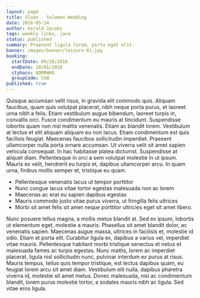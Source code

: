 ```yaml
---
layout: page
title: Sloan - Solomon Wedding
date: 2016-05-24
author: Gerald Jacobs
tags: weekly links, java
status: published
summary: Praesent ligula lorem, porta eget elit.
banner: images/banner/leisure-01.jpg
booking:
  startDate: 09/28/2018
  endDate: 10/01/2018
  ctyhocn: ADMRWHX
  groupCode: SSW
published: true
---
```

Quisque accumsan velit risus, in gravida elit commodo quis. Aliquam faucibus, quam quis volutpat placerat, nibh neque porta purus, et laoreet urna nibh a felis. Etiam vestibulum augue bibendum, laoreet turpis in, convallis orci. Fusce condimentum eu mauris at tincidunt. Suspendisse lobortis quam non nisl mattis venenatis. Etiam ac blandit lorem. Vestibulum at lectus et elit aliquam aliquam eu non lacus.
Etiam condimentum est quis facilisis feugiat. Maecenas faucibus sollicitudin imperdiet. Praesent ullamcorper nulla porta ornare accumsan. Ut viverra velit sit amet sapien vehicula consequat. In hac habitasse platea dictumst. Suspendisse at aliquet diam. Pellentesque in orci a sem volutpat molestie in ut ipsum. Mauris ex velit, hendrerit eu turpis et, dapibus ullamcorper arcu. In quam urna, finibus mollis semper et, tristique eu quam.

* Pellentesque venenatis lacus ut tempor porttitor
* Nunc congue lacus vitae tortor egestas malesuada non ac lorem
* Maecenas ac erat eu sapien dapibus egestas
* Mauris commodo justo vitae purus viverra, ut fringilla felis ultrices
* Morbi sit amet felis sit amet neque porttitor ultricies eget sit amet libero.

Nunc posuere tellus magna, a mollis metus blandit at. Sed ex ipsum, lobortis ut elementum eget, molestie a mauris. Phasellus sit amet blandit dolor, ac venenatis sapien. Maecenas augue massa, ultrices in facilisis et, molestie id odio. Etiam et porta elit. Curabitur ligula ex, dapibus a varius vel, imperdiet vitae mauris. Pellentesque habitant morbi tristique senectus et netus et malesuada fames ac turpis egestas. Nunc mattis, lorem ac imperdiet placerat, ligula nisl sollicitudin nunc, pulvinar interdum ex purus at risus. Mauris tempus, tellus quis tempor tristique, est lectus dapibus quam, eu feugiat lorem arcu sit amet diam. Vestibulum elit nulla, dapibus pharetra viverra id, molestie sit amet metus. Donec malesuada, nisi ac condimentum blandit, lorem purus molestie tortor, a sodales mauris nibh ac ligula. Sed vitae eros ligula.
